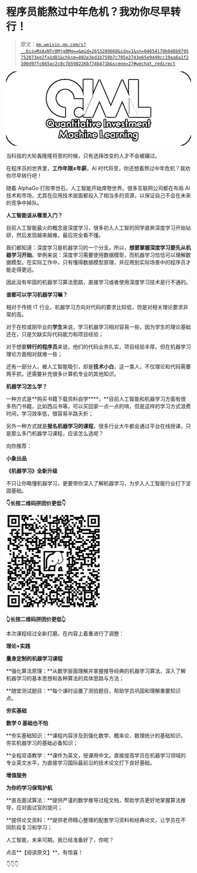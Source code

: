 # 程序员能熬过中年危机？我劝你尽早转行！

> 原文：[`mp.weixin.qq.com/s?__biz=MzAxNTc0Mjg0Mg==&mid=2653289668&idx=1&sn=04854179b048b9795752073ee2fa1d81&chksm=802e3ed1b759b7c785e2743e65e9449cc19aa6a1f2100d97fc665ac2c8c7b598226b774b471b&scene=27#wechat_redirect`](http://mp.weixin.qq.com/s?__biz=MzAxNTc0Mjg0Mg==&mid=2653289668&idx=1&sn=04854179b048b9795752073ee2fa1d81&chksm=802e3ed1b759b7c785e2743e65e9449cc19aa6a1f2100d97fc665ac2c8c7b598226b774b471b&scene=27#wechat_redirect)

![](img/6383c2521a847b812abe33acd66b71d1.png)

当科技的大轮轰隆隆将至的时候，只有选择改变的人才不会被碾过。

在程序员的世界里，**工作年限≠年薪**。AI 时代将至，你还想着熬过中年危机？我劝你尽早转行吧！

随着 AlphaGo 打败李世石，人工智能开始席卷世界。很多互联网公司都在布局 AI 技术和市场，尤其在应用技术层面都投入了相当多的资源，以保证自己不会在未来的竞争中掉队。

**人工智能该从哪里入门？**

目前人工智能最火的概念是深度学习，很多初入人工智的同学直奔深度学习开始钻研，然后发现越来越难，最后完全看不懂。

我们都知道：深度学习是机器学习的一个分支。所以，**想要掌握深度学习要先从机器学习开始**。举例来说：深度学习需要使用数据模型，而机器学习恰恰可以理解数据模型。在实际工作中，只有懂得数据模型原理，并应用到实际场景中的程序员才能走得更远。

因此没有牢固的机器学习算法思路，直接学习或者使用深度学习技术是行不通的。

**谁都可以学习机器学习嘛？**

相对于传统 IT 行业，机器学习方向对代码的要求比较低，但是对相关理论要求非常的高。

对于在校或刚毕业的**学生**来说，学习机器学习相对容易一些，因为学生的理论基础还在，只是欠缺实际代码能力和项目经验；

对于想要**转行的程序员**来说，他们的代码业务扎实，项目经验丰厚，但在机器学习理论方面相对就难一些；

还有一部分人，被人工智能吸引，却是**技术小白**，这一类人，不仅理论和代码需要两手抓，还需要补充很多计算机专业的其他知识。

**机器学习怎么学？**

一种方式是**购买书籍下载资料自学****，**目前人工智能和机器学习方面有很多热门书籍，比如西瓜书等，可以买回家一点一点的啃，但是这样的学习方式浪费时间，学习效率低，很容易半路夭折；

另外一种方式就是**报名机器学习的课程**，很多行业大牛都会通过平台在线授课，只是那么多门机器学习课程，应该怎么选呢？

向你推荐：

**小象出品**

**《机器学习》全新升级**

不只让你略懂机器学习，更要带你深入了解机器学习，为步入人工智能行业打下坚固基础。

**👇长按二维码拼团价更低👇**

![](img/f2fc1930f1d3339f6b36e4c1d8f5ef3e.png)

**👆长按二维码拼团价更低👆** 

本次课程经过全新打磨，在内容上着重进行了调整：

**理论+实践**

**量身定制的机器学习课程**

**强化算法原理：**从数学层面理解并掌握推导经典的机器学习算法，深入了解机器学习的基本思想和各种算法的具体思路与方法；

**随堂测试题目：**每个课时设置了测验题目，帮助学员巩固和理解重要知识点。

**夯实基础**

**数学 0 基础也不怕**

**夯实基础知识：**课程内容涉及到强化数学、概率论、数理统计的基础知识，夯实机器学习的基础必备知识；

**全程双语教学：**课件为英文，授课用中文。直接提高学员在机器学习领域的专业英文水平，为直接学习国际最前沿的技术论文打下良好基础。

**增值服务**

**为你的学习保驾护航**

**直击面试算法：**提供严谨的数学推导过程文档，帮助学员更好地掌握算法推导，应对面试官的提问；

**提供论文资料：**提供老师精心整理的配套学习资料和经典论文，让学员在不同阶段复习和学习；

人工智能，未来可期。我已经准备好了，你呢？

点击**【阅读原文】**，有惊喜！

👇👇👇